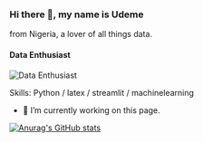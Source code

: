 
### Hi there 👋, my name is Udeme

from Nigeria, a lover of all things data.
#### Data Enthusiast
![Data Enthusiast](https://unsplash.com/collections/6818267/work)



Skills: Python / latex / streamlit / machinelearning

- 🔭 I’m currently working on this page. 



[![Anurag's GitHub stats](https://github-readme-stats.vercel.app/api?username=udemebilly)](https://github.com/anuraghazra/github-readme-stats)







